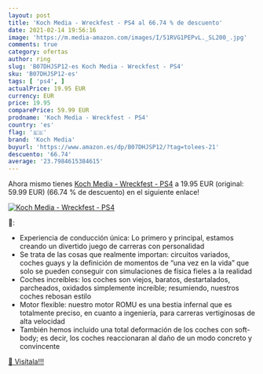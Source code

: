```yaml
---
layout: post
title: 'Koch Media - Wreckfest - PS4 al 66.74 % de descuento'
date: 2021-02-14 19:56:16
image: 'https://m.media-amazon.com/images/I/51RVG1PEPvL._SL200_.jpg'
comments: true
category: ofertas
author: ring
slug: 'B07DHJSP12-es Koch Media - Wreckfest - PS4'
sku: 'B07DHJSP12-es'
tags: [ 'ps4', ]
actualPrice: 19.95 EUR
currency: EUR
price: 19.95
comparePrice: 59.99 EUR
prodname: 'Koch Media - Wreckfest - PS4'
country: 'es'
flag: '🇪🇸'
brand: 'Koch Media'
buyurl: 'https://www.amazon.es/dp/B07DHJSP12/?tag=tolees-21'
descuento: '66.74'
average: '23.7984615384615'
---
```


Ahora mismo tienes [Koch Media - Wreckfest - PS4](https://www.amazon.es/dp/B07DHJSP12/?tag=tolees-21) a 19.95 EUR (original: 59.99 EUR) (66.74 %  de descuento) en el siguiente enlace!

[![Koch Media - Wreckfest - PS4](https://m.media-amazon.com/images/I/51RVG1PEPvL._SL200_.jpg)](https://www.amazon.es/dp/B07DHJSP12/?tag=tolees-21)

🔎:

- Experiencia de conducción única: Lo primero y principal, estamos creando un divertido juego de carreras con personalidad
- Se trata de las cosas que realmente importan: circuitos variados, coches guays y la definición de momentos de “una vez en la vida” que solo se pueden conseguir con simulaciones de física fieles a la realidad
- Coches increíbles: los coches son viejos, baratos, destartalados, parcheados, oxidados simplemente increíble; resumiendo, nuestros coches rebosan estilo
- Motor flexible: nuestro motor ROMU es una bestia infernal que es totalmente preciso, en cuanto a ingeniería, para carreras vertiginosas de alta velocidad
- También hemos incluido una total deformación de los coches con soft-body; es decir, los coches reaccionaran al daño de un modo concreto y convincente

[🛒 Visítala!!!](https://www.amazon.es/dp/B07DHJSP12/?tag=tolees-21)
